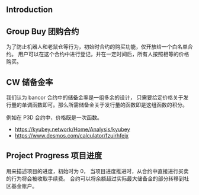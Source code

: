 ## Introduction


## Group Buy 团购合约
为了防止机器人和老鼠仓等行为，初始时合约的购买功能，仅开放给一个白名单合约。
用户可以在这个合约中进行登记，并在一定时间后，所有人按照相等的价格购买。

## CW 储备金率
我们认为 bancor 合约中的储备金率是一组多余的设计，
只需要给定价格关于发行量的单调函数即可。那么所需储备金关于发行量的函数即是这组函数的积分。

例如在 P3D 合约中，价格既是一次函数。
- https://kyubey.network/Home/Analysis/kyubey
- https://www.desmos.com/calculator/fzuirhfejx

## Project Progress 项目进度
用来描述项目的进度，初始时为 0，
当项目进度推进时，从合约中直接进行买卖的行为将会被收取手续费。
合约可以将余额超过实际最大储备金的部分转移到社区基金账户。
